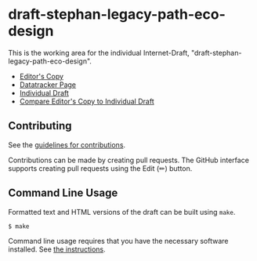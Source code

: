 # draft-stephan-legacy-path-eco-design

This is the working area for the individual Internet-Draft, "draft-stephan-legacy-path-eco-design".

* [Editor's Copy](https://emile22.github.io/sustainability/#go.draft-stephan-legacy-path-eco-design.html)
* [Datatracker Page](https://datatracker.ietf.org/doc/draft-stephan-legacy-path-eco-design)
* [Individual Draft](https://datatracker.ietf.org/doc/html/draft-stephan-legacy-path-eco-design)
* [Compare Editor's Copy to Individual Draft](https://emile22.github.io/sustainability/#go.draft-stephan-legacy-path-eco-design.diff)


## Contributing

See the
[guidelines for contributions](https://github.com/emile22/sustainability/blob/main/CONTRIBUTING.md).

Contributions can be made by creating pull requests.
The GitHub interface supports creating pull requests using the Edit (✏) button.


## Command Line Usage

Formatted text and HTML versions of the draft can be built using `make`.

```sh
$ make
```

Command line usage requires that you have the necessary software installed.  See
[the instructions](https://github.com/martinthomson/i-d-template/blob/main/doc/SETUP.md).

